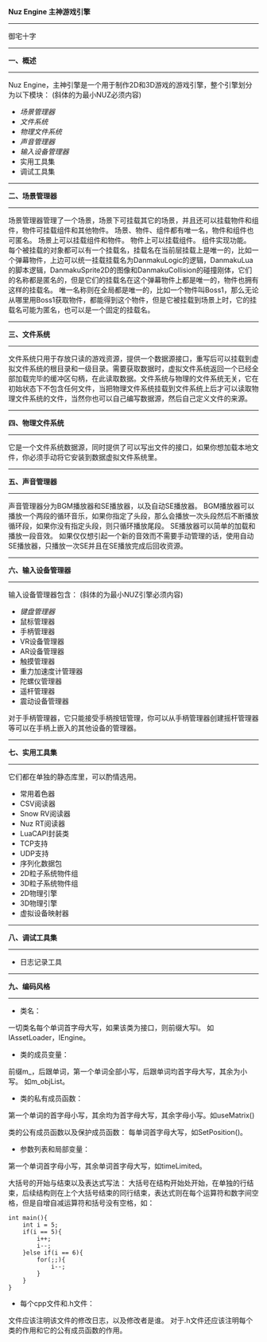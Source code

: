 **Nuz Engine 主神游戏引擎**

--------------


御宅十字

----------


**一、概述**

--------

Nuz Engine，主神引擎是一个用于制作2D和3D游戏的游戏引擎，整个引擎划分为以下模块：
(斜体的为最小NUZ必须内容)

 - *场景管理器*
 - *文件系统*
 - *物理文件系统*
 - *声音管理器*
 - *输入设备管理器*
 - 实用工具集
 - 调试工具集


----------


**二、场景管理器**

-----------

场景管理器管理了一个场景，场景下可挂载其它的场景，并且还可以挂载物件和组件，物件可挂载组件和其他物件。
场景、物件、组件都有唯一名，物件和组件也可匿名。
场景上可以挂载组件和物件。
物件上可以挂载组件。
组件实现功能。
每个被挂载的对象都可以有一个挂载名，挂载名在当前层挂载上是唯一的，比如一个弹幕物件，上边可以统一挂载挂载名为DanmakuLogic的逻辑，DanmakuLua的脚本逻辑，DanmakuSprite2D的图像和DanmakuCollision的碰撞刚体，它们的名称都是匿名的，但是它们的挂载名在这个弹幕物件上都是唯一的，物件也拥有这样的挂载名。
唯一名称则在全局都是唯一的，比如一个物件叫Boss1，那么无论从哪里用Boss1获取物件，都能得到这个物件，但是它被挂载到场景上时，它的挂载名可能为匿名，也可以是一个固定的挂载名。


----------


**三、文件系统**

------------

文件系统只用于存放只读的游戏资源，提供一个数据源接口，重写后可以挂载到虚拟文件系统的根目录和一级目录。需要获取数据时，虚拟文件系统返回一个已经全部加载完毕的缓冲区句柄，在此读取数据。文件系统与物理的文件系统无关，它在初始状态下不包含任何文件，当把物理文件系统挂载到文件系统上后才可以读取物理文件系统的文件，当然你也可以自己编写数据源，然后自己定义文件的来源。


----------


**四、物理文件系统**

------------

它是一个文件系统数据源，同时提供了可以写出文件的接口，如果你想加载本地文件，你必须手动将它安装到数据虚拟文件系统里。


----------


**五、声音管理器**

-----------

声音管理器分为BGM播放器和SE播放器，以及自动SE播放器。
BGM播放器可以播放一个两段的循环音乐，如果你指定了头段，那么会播放一次头段然后不断播放循环段，如果你没有指定头段，则只循环播放尾段。
SE播放器可以简单的加载和播放一段音效。
如果仅仅想引起一个新的音效而不需要手动管理的话，使用自动SE播放器，只播放一次SE并且在SE播放完成后回收资源。


----------


**六、输入设备管理器**

-------------

输入设备管理器包含：
(斜体的为最小NUZ引擎必须内容)

 - *键盘管理器*
 - 鼠标管理器
 - 手柄管理器
 - VR设备管理器
 - AR设备管理器
 - 触摸管理器
 - 重力加速度计管理器
 - 陀螺仪管理器
 - 遥杆管理器
 - 震动设备管理器

对于手柄管理器，它只能接受手柄按钮管理，你可以从手柄管理器创建摇杆管理器等可以在手柄上嵌入的其他设备的管理器。


----------


**七、实用工具集**

-----------

它们都在单独的静态库里，可以酌情选用。

 - 常用着色器
 - CSV阅读器
 - Snow RV阅读器
 - Nuz RT阅读器
 - LuaCAPI封装类
 - TCP支持
 - UDP支持
 - 序列化数据包
 - 2D粒子系统物件组
 - 3D粒子系统物件组
 - 2D物理引擎
 - 3D物理引擎
 - 虚拟设备映射器


----------


**八、调试工具集**

-----------

 - 日志记录工具


----------


**九、编码风格**

----------

 - 类名：

一切类名每个单词首字母大写，如果该类为接口，则前缀大写I。
如IAssetLoader，IEngine。

 - 类的成员变量：

前缀m_，后跟单词，第一个单词全部小写，后跟单词均首字母大写，其余为小写。
如m_objList。

 - 类的私有成员函数：

第一个单词的首字母小写，其余均为首字母大写，其余字母小写。如useMatrix()

类的公有成员函数以及保护成员函数：
每单词首字母大写，如SetPosition()。

 - 参数列表和局部变量：

第一个单词首字母小写，其余单词首字母大写，如timeLimited。

大括号的开始与结束以及表达式写法：
大括号在结构开始处开始，在单独的行结束，后续结构则在上个大括号结束的同行结束，表达式则在每个运算符和数字间空格，但是自增自减运算符和括号没有空格，如：

    int main(){
        int i = 5;
        if(i == 5){
            i++;
            i--;
        }else if(i == 6){
            for(;;){
                i--;
            }
        }
    }

 - 每个cpp文件和.h文件：

文件应该注明该文件的修改日志，以及修改者是谁。
对于.h文件还应该注明每个类的作用和它的公有成员函数的作用。

